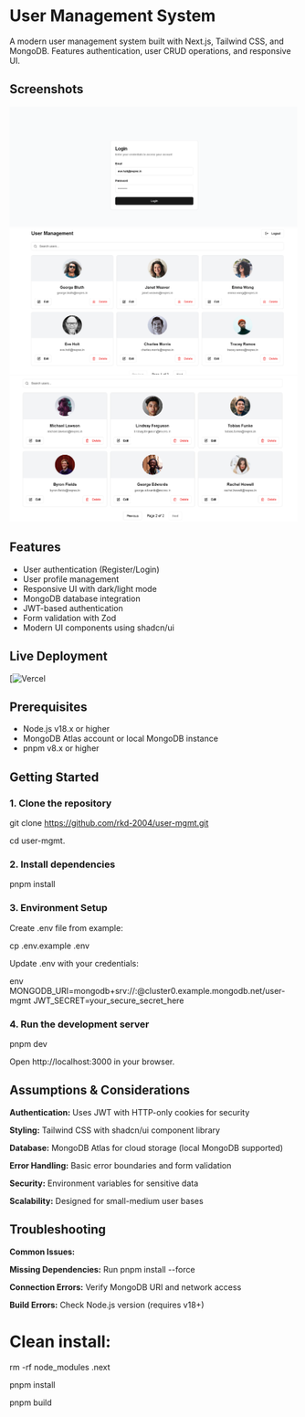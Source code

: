 # User Management System

A modern user management system built with Next.js, Tailwind CSS, and MongoDB. Features authentication, user CRUD operations, and responsive UI.

## Screenshots

![Login Page](./images/ss1.png) <!-- Add a screenshot if available -->
![Users Page-1](./images/ss2.png)
![Users Page-2](./images/ss3.png)

## Features
- User authentication (Register/Login)
- User profile management
- Responsive UI with dark/light mode
- MongoDB database integration
- JWT-based authentication
- Form validation with Zod
- Modern UI components using shadcn/ui

## Live Deployment

[![Vercel]([https://user-mgmt.vercel.app](https://user-mgmt.vercel.app/))

## Prerequisites

- Node.js v18.x or higher
- MongoDB Atlas account or local MongoDB instance
- pnpm v8.x or higher

## Getting Started

### **1. Clone the repository**

git clone https://github.com/rkd-2004/user-mgmt.git

cd user-mgmt.

### **2. Install dependencies**
pnpm install

### **3. Environment Setup**
Create .env file from example:

cp .env.example .env

Update .env with your credentials:

env
MONGODB_URI=mongodb+srv://<username>:<password>@cluster0.example.mongodb.net/user-mgmt
JWT_SECRET=your_secure_secret_here

### **4. Run the development server**
pnpm dev

Open http://localhost:3000 in your browser.

## **Assumptions & Considerations**
**Authentication:** Uses JWT with HTTP-only cookies for security

**Styling:** Tailwind CSS with shadcn/ui component library

**Database:** MongoDB Atlas for cloud storage (local MongoDB supported)

**Error Handling:** Basic error boundaries and form validation

**Security:** Environment variables for sensitive data

**Scalability:** Designed for small-medium user bases

## Troubleshooting
**Common Issues:**

**Missing Dependencies:** Run pnpm install --force

**Connection Errors:** Verify MongoDB URI and network access

**Build Errors:** Check Node.js version (requires v18+)

# Clean install:
rm -rf node_modules .next

pnpm install

pnpm build
